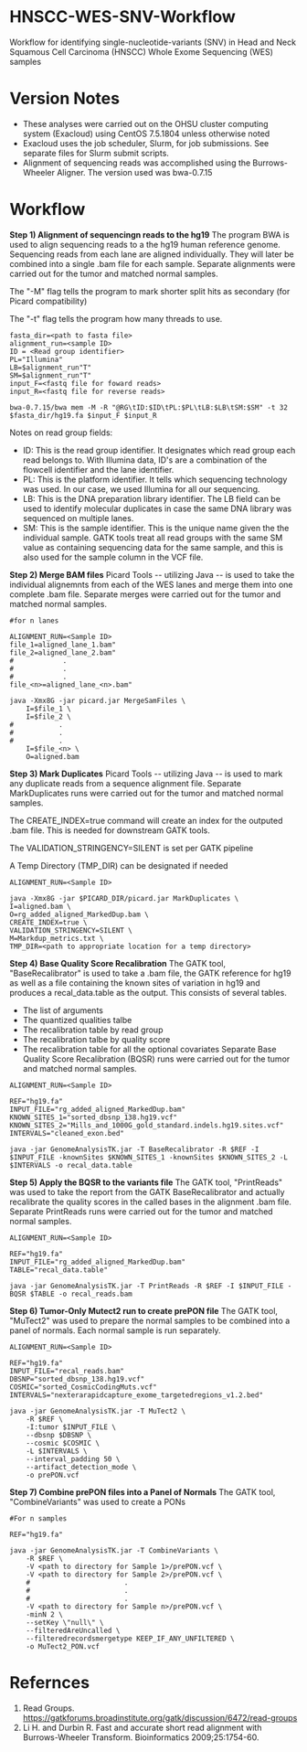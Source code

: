 # HNSCC-WES-SNV-Workflow
Workflow for identifying single-nucleotide-variants (SNV) in Head and Neck Squamous Cell Carcinoma (HNSCC) Whole Exome Sequencing (WES) samples

# Version Notes
- These analyses were carried out on the OHSU cluster computing system (Exacloud) using CentOS 7.5.1804 unless otherwise noted
- Exacloud uses the job scheduler, Slurm, for job submissions.  See separate files for Slurm submit scripts. 
- Alignment of sequencing reads was accomplished using the Burrows-Wheeler Aligner.  The version used was bwa-0.7.15

# Workflow
**Step 1) Alignment of sequencingn reads to the hg19** 
The program BWA is used to align sequencing reads to a the hg19 human reference genome.  Sequencing reads from each lane are aligned individually.  They will later be combined into a single .bam file for each sample.  Separate alignments were carried out for the tumor and matched normal samples.  

The "-M" flag tells the program to mark shorter split hits as secondary (for Picard compatibility)

The "-t" flag tells the program how many threads to use.

```
fasta_dir=<path to fasta file>
alignment_run=<sample ID>
ID = <Read group identifier>
PL="Illumina"
LB=$alignment_run"T"
SM=$alignment_run"T"
input_F=<fastq file for foward reads>
input_R=<fastq file for reverse reads>

bwa-0.7.15/bwa mem -M -R "@RG\tID:$ID\tPL:$PL\tLB:$LB\tSM:$SM" -t 32 $fasta_dir/hg19.fa $input_F $input_R
```
Notes on read group fields:
- ID: This is the read group identifier.  It designates which read group each read belongs to.  With Illumina data, ID's are a combination of the flowcell identifier and the lane identifier.  
- PL: This is the platform identifier.  It tells which sequencing technology was used.  In our case, we used Illumina for all our sequencing.
- LB: This is the DNA preparation library identifier.  The LB field can be used to identify molecular duplicates in case the same DNA library was sequenced on multiple lanes.
- SM: This is the sample identifier.  This is the unique name given the the individual sample.  GATK tools treat all read groups with the same SM value as containing sequencing data for the same sample, and this is also used for the sample column in the VCF file.

**Step 2) Merge BAM files**
Picard Tools -- utilizing Java -- is used to take the individual alignemnts from each of the WES lanes and merge them into one complete .bam file.  Separate merges were carried out for the tumor and matched normal samples.

```
#for n lanes

ALIGNMENT_RUN=<Sample ID>
file_1=aligned_lane_1.bam"
file_2=aligned_lane_2.bam"
#            .
#            .
#            .
file_<n>=aligned_lane_<n>.bam"

java -Xmx8G -jar picard.jar MergeSamFiles \
    I=$file_1 \
    I=$file_2 \
#           .
#           .
#           .
    I=$file_<n> \
    O=aligned.bam
```

**Step 3) Mark Duplicates**
Picard Tools -- utilizing Java -- is used to mark any duplicate reads from a sequence alignment file.  Separate MarkDuplicates runs were carried out for the tumor and matched normal samples.

The CREATE_INDEX=true command will create an index for the outputed .bam file.  This is needed for downstream GATK tools.

The VALIDATION_STRINGENCY=SILENT is set per GATK pipeline

A Temp Directory (TMP_DIR) can be designated if needed

```
ALIGNMENT_RUN=<Sample ID>

java -Xmx8G -jar $PICARD_DIR/picard.jar MarkDuplicates \
I=aligned.bam \
O=rg_added_aligned_MarkedDup.bam \
CREATE_INDEX=true \
VALIDATION_STRINGENCY=SILENT \
M=Markdup_metrics.txt \
TMP_DIR=<path to appropriate location for a temp directory>
```

**Step 4) Base Quality Score Recalibration**
The GATK tool, "BaseRecalibrator" is used to take a .bam file, the GATK reference for hg19 as well as a file containing the known sites of variation in hg19 and produces a recal_data.table as the output.  This consists of several tables.
- The list of arguments
- The quantized qualities talbe
- The recalibration table by read group
- The recalibration talbe by quality score
- The recalibration table for all the optional covariates
Separate Base Quality Score Recalibration (BQSR) runs were carried out for the tumor and matched normal samples.

```
ALIGNMENT_RUN=<Sample ID>

REF="hg19.fa"
INPUT_FILE="rg_added_aligned_MarkedDup.bam"
KNOWN_SITES_1="sorted_dbsnp_138.hg19.vcf"
KNOWN_SITES_2="Mills_and_1000G_gold_standard.indels.hg19.sites.vcf"
INTERVALS="cleaned_exon.bed"

java -jar GenomeAnalysisTK.jar -T BaseRecalibrator -R $REF -I $INPUT_FILE -knownSites $KNOWN_SITES_1 -knownSites $KNOWN_SITES_2 -L $INTERVALS -o recal_data.table
```

**Step 5) Apply the BQSR to the variants file**
The GATK tool, "PrintReads" was used to take the report from the GATK BaseRecalibrator and actually recalibrate the quality scores in the called bases in the alignment .bam file.  Separate PrintReads runs were carried out for the tumor and matched normal samples.

```
ALIGNMENT_RUN=<Sample ID>

REF="hg19.fa"
INPUT_FILE="rg_added_aligned_MarkedDup.bam"
TABLE="recal_data.table"

java -jar GenomeAnalysisTK.jar -T PrintReads -R $REF -I $INPUT_FILE -BQSR $TABLE -o recal_reads.bam
```
**Step 6) Tumor-Only Mutect2 run to create prePON file**
The GATK tool, "MuTect2" was used to prepare the normal samples to be combined into a panel of normals.  Each normal sample is run separately.

```
ALIGNMENT_RUN=<Sample ID>

REF="hg19.fa"
INPUT_FILE="recal_reads.bam"
DBSNP="sorted_dbsnp_138.hg19.vcf"
COSMIC="sorted_CosmicCodingMuts.vcf"
INTERVALS="nexterarapidcapture_exome_targetedregions_v1.2.bed"

java -jar GenomeAnalysisTK.jar -T MuTect2 \
    -R $REF \
    -I:tumor $INPUT_FILE \
    --dbsnp $DBSNP \
    --cosmic $COSMIC \
    -L $INTERVALS \
    --interval_padding 50 \
    --artifact_detection_mode \
    -o prePON.vcf
```

**Step 7) Combine prePON files into a Panel of Normals**
The GATK tool, "CombineVariants" was used to create a PONs

```
#For n samples

REF="hg19.fa"

java -jar GenomeAnalysisTK.jar -T CombineVariants \
    -R $REF \
    -V <path to directory for Sample 1>/prePON.vcf \
    -V <path to directory for Sample 2>/prePON.vcf \
    #                       .
    #                       .
    #                       .
    -V <path to directory for Sample n>/prePON.vcf \
    -minN 2 \
    --setKey \"null\" \
    --filteredAreUncalled \
    --filteredrecordsmergetype KEEP_IF_ANY_UNFILTERED \
    -o MuTect2_PON.vcf
```

# Refernces
1) Read Groups.  https://gatkforums.broadinstitute.org/gatk/discussion/6472/read-groups
2) Li H. and Durbin R. Fast and accurate short read alignment with Burrows-Wheeler Transform.  Bioinformatics 2009;25:1754-60.
